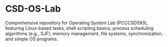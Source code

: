 # CSD-OS-Lab
Comprehensive repository for Operating System Lab (PCCCSD593), featuring Linux-based tasks, shell scripting basics, process scheduling algorithms (e.g., SJF), memory management, file systems, synchronization, and simple OS programs.
